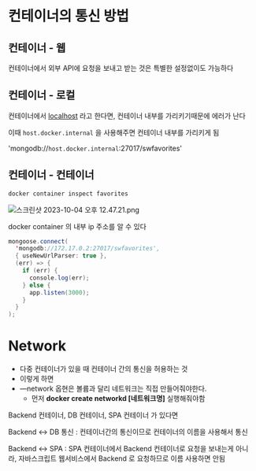 # 컨테이너의 통신 방법

## 컨테이너 - 웹

컨테이너에서 외부 API에 요청을 보내고 받는 것은 특별한 설정없이도 가능하다

## 컨테이너 - 로컬

컨테이너에서 [localhost](http://localhost) 라고 한다면, 컨테이너 내부를 가리키기때문에 에러가 난다

이때 `host.docker.internal` 을 사용해주면 컨테이너 내부를 가리키게 됨

'mongodb://`host.docker.internal`:27017/swfavorites'

## 컨테이너 - 컨테이너

```java
docker container inspect favorites
```

![스크린샷 2023-10-04 오후 12.47.21.png](https://prod-files-secure.s3.us-west-2.amazonaws.com/620a6d8c-eeac-4c90-b691-23b89fd6e153/bdfacbb8-9d25-44e4-9fcf-ce82a4086883/%E1%84%89%E1%85%B3%E1%84%8F%E1%85%B3%E1%84%85%E1%85%B5%E1%86%AB%E1%84%89%E1%85%A3%E1%86%BA_2023-10-04_%E1%84%8B%E1%85%A9%E1%84%92%E1%85%AE_12.47.21.png)

docker container 의 내부 ip 주소를 알 수 있다

```java
mongoose.connect(
  'mongodb://172.17.0.2:27017/swfavorites',
  { useNewUrlParser: true },
  (err) => {
    if (err) {
      console.log(err);
    } else {
      app.listen(3000);
    }
  }
);
```

# Network

- 다중 컨테이너가 있을 때 컨테이너 간의 통신을 허용하는 것
- 이렇게 하면
- —network 옵현은 볼륨과 달리 네트워크는 직접 만들어줘야한다.
    - 먼저 **docker create networkd [네트워크명]** 실행해줘야함


Backend 컨테이너, DB 컨테이너, SPA 컨테이너 가 있다면

Backend ↔ DB 통신 : 컨테이너간의 통신이므로 컨테이너의 이름을 사용해서 통신

Backend ↔ SPA : SPA 컨테이너에서 Backend 컨테이너로 요청을 보내는게 아니라, 자바스크립트 웹서비스에서 Backend 로 요청하므로 이름 사용하면 안됨